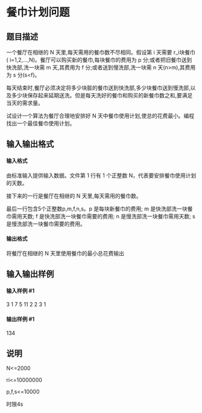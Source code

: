 
# 餐巾计划问题
## 题目描述
一个餐厅在相继的 N 天里,每天需用的餐巾数不尽相同。假设第 i 天需要 r_i块餐巾( i=1,2,...,N)。餐厅可以购买新的餐巾,每块餐巾的费用为 p 分;或者把旧餐巾送到快洗部,洗一块需 m 天,其费用为 f 分;或者送到慢洗部,洗一块需 n 天(n&gt;m),其费用为 s 分(s&lt;f)。

每天结束时,餐厅必须决定将多少块脏的餐巾送到快洗部,多少块餐巾送到慢洗部,以及多少块保存起来延期送洗。但是每天洗好的餐巾和购买的新餐巾数之和,要满足当天的需求量。

试设计一个算法为餐厅合理地安排好 N 天中餐巾使用计划,使总的花费最小。编程找出一个最佳餐巾使用计划。

## 输入输出格式
#### 输入格式

由标准输入提供输入数据。文件第 1 行有 1 个正整数 N，代表要安排餐巾使用计划的天数。


接下来的一行是餐厅在相继的 N 天里,每天需用的餐巾数。


最后一行包含5个正整数p,m,f,n,s。p 是每块新餐巾的费用; m 是快洗部洗一块餐巾需用天数; f 是快洗部洗一块餐巾需要的费用; n 是慢洗部洗一块餐巾需用天数; s 是慢洗部洗一块餐巾需要的费用。

#### 输出格式

将餐厅在相继的 N 天里使用餐巾的最小总花费输出

## 输入输出样例
#### 输入样例 #1
3
1 7 5 
11 2 2 3 1

#### 输出样例 #1
134

## 说明
N&lt;=2000

ri&lt;=10000000

p,f,s&lt;=10000

时限4s

